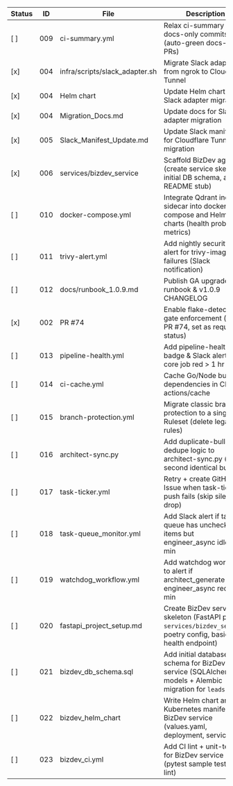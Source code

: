 | Status | ID  | File                                 | Description                                                                                     |
|--------|-----|--------------------------------------|-------------------------------------------------------------------------------------------------|
| [ ]    | 009 | ci-summary.yml                       | Relax ci-summary for docs-only commits (auto-green docs-only PRs)                               |
| [x]    | 004 | infra/scripts/slack_adapter.sh       | Migrate Slack adapter from ngrok to Cloudflare Tunnel                                           |
| [x]    | 004 | Helm chart                           | Update Helm chart for Slack adapter migration                                                   |
| [x]    | 004 | Migration_Docs.md                    | Update docs for Slack adapter migration                                                         |
| [x]    | 005 | Slack_Manifest_Update.md             | Update Slack manifest for Cloudflare Tunnel migration                                           |
| [x]    | 006 | services/bizdev_service              | Scaffold BizDev agent (create service skeleton, initial DB schema, and README stub)             |
| [ ]    | 010 | docker-compose.yml                   | Integrate Qdrant indexer sidecar into docker-compose and Helm charts (health probe, metrics)    |
| [ ]    | 011 | trivy-alert.yml                      | Add nightly security CVE alert for trivy-image failures (Slack notification)                    |
| [ ]    | 012 | docs/runbook_1.0.9.md                | Publish GA upgrade runbook & v1.0.9 CHANGELOG                                                   |
| [x]    | 002 | PR #74                               | Enable flake-detector gate enforcement (merge PR #74, set as required status)                   |
| [ ]    | 013 | pipeline-health.yml                  | Add pipeline-health badge & Slack alert if any core job red > 1 hr                              |
| [ ]    | 014 | ci-cache.yml                         | Cache Go/Node build dependencies in CI using actions/cache                                      |
| [ ]    | 015 | branch-protection.yml                | Migrate classic branch protection to a single Ruleset (delete legacy rules)                     |
| [ ]    | 016 | architect-sync.py                    | Add duplicate-bullet dedupe logic to architect-sync.py (skip second identical bullet)           |
| [ ]    | 017 | task-ticker.yml                      | Retry + create GitHub Issue when task-ticker push fails (skip silent drop)                      |
| [ ]    | 018 | task-queue_monitor.yml               | Add Slack alert if task-queue has unchecked items but engineer_async idle > 60 min              |
| [ ]    | 019 | watchdog_workflow.yml                | Add watchdog workflow to alert if architect_generate or engineer_async red > 30 min             |
| [ ]    | 020 | fastapi_project_setup.md             | Create BizDev service skeleton (FastAPI project `services/bizdev_service`, poetry config, basic health endpoint) |
| [ ]    | 021 | bizdev_db_schema.sql                 | Add initial database schema for BizDev service (SQLAlchemy models + Alembic migration for `leads` table) |
| [ ]    | 022 | bizdev_helm_chart                    | Write Helm chart and Kubernetes manifests for BizDev service (values.yaml, deployment, service) |
| [ ]    | 023 | bizdev_ci.yml                        | Add CI lint + unit-test job for BizDev service (pytest sample test, ruff lint)                  |
